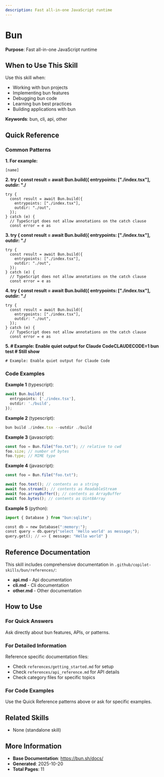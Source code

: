 ```yaml
---
description: Fast all-in-one JavaScript runtime
---
```


# Bun

**Purpose**: Fast all-in-one JavaScript runtime

## When to Use This Skill

Use this skill when:
- Working with bun projects
- Implementing bun features
- Debugging bun code
- Learning bun best practices
- Building applications with bun

**Keywords**: bun, cli, api, other

## Quick Reference

### Common Patterns

**1. For example:**

```
[name]
```

**2. try { const result = await Bun.build({ entrypoints: ["./index.tsx"], outdir: "./**

```
try {
  const result = await Bun.build({
    entrypoints: ["./index.tsx"],
    outdir: "./out",
  });
} catch (e) {
  // TypeScript does not allow annotations on the catch clause
  const error = e as 
```

**3. try { const result = await Bun.build({ entrypoints: ["./index.tsx"], outdir: "./**

```
try {
  const result = await Bun.build({
    entrypoints: ["./index.tsx"],
    outdir: "./out",
  });
} catch (e) {
  // TypeScript does not allow annotations on the catch clause
  const error = e as 
```

**4. try { const result = await Bun.build({ entrypoints: ["./index.tsx"], outdir: "./**

```
try {
  const result = await Bun.build({
    entrypoints: ["./index.tsx"],
    outdir: "./out",
  });
} catch (e) {
  // TypeScript does not allow annotations on the catch clause
  const error = e as 
```

**5. # Example: Enable quiet output for Claude CodeCLAUDECODE=1 bun test # Still show**

```
# Example: Enable quiet output for Claude Code
```

### Code Examples

**Example 1** (typescript):
```typescript
await Bun.build({
  entrypoints: ['./index.tsx'],
  outdir: './build',
});
```

**Example 2** (typescript):
```typescript
bun build ./index.tsx --outdir ./build
```

**Example 3** (javascript):
```javascript
const foo = Bun.file("foo.txt"); // relative to cwd
foo.size; // number of bytes
foo.type; // MIME type
```

**Example 4** (javascript):
```javascript
const foo = Bun.file("foo.txt");

await foo.text(); // contents as a string
await foo.stream(); // contents as ReadableStream
await foo.arrayBuffer(); // contents as ArrayBuffer
await foo.bytes(); // contents as Uint8Array
```

**Example 5** (python):
```python
import { Database } from "bun:sqlite";

const db = new Database(":memory:");
const query = db.query("select 'Hello world' as message;");
query.get(); // => { message: "Hello world" }
```

## Reference Documentation

This skill includes comprehensive documentation in `.github/copilot-skills/bun/references/`:

- **api.md** - Api documentation
- **cli.md** - Cli documentation
- **other.md** - Other documentation

## How to Use

### For Quick Answers
Ask directly about bun features, APIs, or patterns.

### For Detailed Information
Reference specific documentation files:
- Check `references/getting_started.md` for setup
- Check `references/api_reference.md` for API details
- Check category files for specific topics

### For Code Examples
Use the Quick Reference patterns above or ask for specific examples.

## Related Skills

- None (standalone skill)

## More Information

- **Base Documentation**: https://bun.sh/docs/
- **Generated**: 2025-10-20
- **Total Pages**: 11
